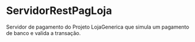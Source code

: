 # ServidorRestPagLoja
Servidor de pagamento do Projeto LojaGenerica que simula um pagamento de banco e valida a transação.
